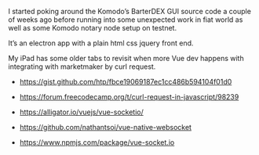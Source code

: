 
I started poking around the Komodo’s BarterDEX GUI source code a couple of weeks ago before running into some unexpected work in fiat world as well as some Komodo notary node setup on testnet.

It’s an electron app with a plain html css jquery front end.

My iPad has some older tabs to revisit when more Vue dev happens with integrating with marketmaker by curl request.



 	
  * https://gist.github.com/htp/fbce19069187ec1cc486b594104f01d0

 	
  * https://forum.freecodecamp.org/t/curl-request-in-javascript/98239

 	
  * https://alligator.io/vuejs/vue-socketio/

 	
  * https://github.com/nathantsoi/vue-native-websocket

 	
  * https://www.npmjs.com/package/vue-socket.io



